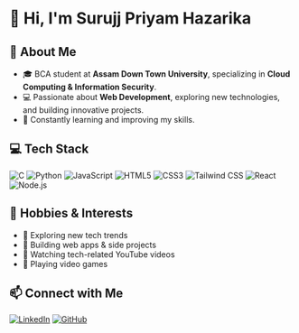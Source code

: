 # 👋 Hi, I'm Surujj Priyam Hazarika  

## 🚀 About Me  
- 🎓 BCA student at **Assam Down Town University**, specializing in **Cloud Computing & Information Security**.  
- 💻 Passionate about **Web Development**, exploring new technologies, and building innovative projects.  
- 🌱 Constantly learning and improving my skills.  

## 💻 Tech Stack  
![C](https://img.shields.io/badge/C-00599C?style=flat&logo=c&logoColor=white)    ![Python](https://img.shields.io/badge/Python-3776AB?style=flat&logo=python&logoColor=white)   ![JavaScript](https://img.shields.io/badge/JavaScript-F7DF1E?style=flat&logo=javascript&logoColor=black)    ![HTML5](https://img.shields.io/badge/HTML5-E34F26?style=flat&logo=html5&logoColor=white)   ![CSS3](https://img.shields.io/badge/CSS3-1572B6?style=flat&logo=css3&logoColor=white)   ![Tailwind CSS](https://img.shields.io/badge/TailwindCSS-06B6D4?style=flat&logo=tailwindcss&logoColor=white)   ![React](https://img.shields.io/badge/React-61DAFB?style=flat&logo=react&logoColor=black)   ![Node.js](https://img.shields.io/badge/Node.js-339933?style=flat&logo=node.js&logoColor=white)  

## 🎯 Hobbies & Interests  
- 🔹 Exploring new tech trends  
- 🔹 Building web apps & side projects  
- 🔹 Watching tech-related YouTube videos  
- 🔹 Playing video games  

## 📫 Connect with Me  
[![LinkedIn](https://img.shields.io/badge/LinkedIn-0A66C2?style=flat&logo=linkedin&logoColor=white)](https://www.linkedin.com/in/suruj-priyam/)   [![GitHub](https://img.shields.io/badge/GitHub-181717?style=flat&logo=github&logoColor=white)](https://github.com/PriyamSuruj)  

